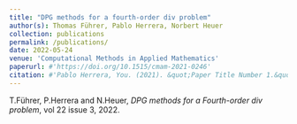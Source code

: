 ```yaml
---
title: "DPG methods for a fourth-order div problem"
author(s): Thomas Führer, Pablo Herrera, Norbert Heuer
collection: publications
permalink: /publications/
date: 2022-05-24
venue: 'Computational Methods in Applied Mathematics'
paperurl: #'https://doi.org/10.1515/cmam-2021-0246'
citation: #'Pablo Herrera, You. (2021). &quot;Paper Title Number 1.&quot; <i>Journal 1</i>. 1(1).'
---
```


T.Führer, P.Herrera and N.Heuer, <i>DPG methods for a Fourth-order div problem</i>, vol 22 issue 3, 2022.
